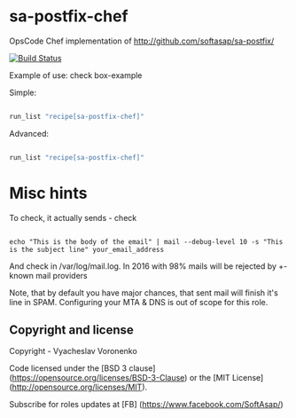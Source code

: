 sa-postfix-chef
===============

OpsCode Chef implementation of http://github.com/softasap/sa-postfix/

[![Build Status](https://travis-ci.org/softasap/sa-postfix-chef.svg?branch=master)](https://travis-ci.org/softasap/sa-postfix-chef)


Example of use: check box-example

Simple:

```RUBY

run_list "recipe[sa-postfix-chef]"

```


Advanced:

```RUBY

run_list "recipe[sa-postfix-chef]" 

```


# Misc hints

To check, it actually sends - check

```shell

echo "This is the body of the email" | mail --debug-level 10 -s "This is the subject line" your_email_address

```

And check in /var/log/mail.log. In 2016 with 98% mails will be rejected by +- known mail providers

Note, that by default you have major chances, that sent mail will finish it's line in SPAM.  Configuring your MTA & DNS is out of scope for this role.


Copyright and license
---------------------

Copyright - Vyacheslav Voronenko

Code licensed under the [BSD 3 clause] (https://opensource.org/licenses/BSD-3-Clause) or the [MIT License] (http://opensource.org/licenses/MIT).

Subscribe for roles updates at [FB] (https://www.facebook.com/SoftAsap/)
